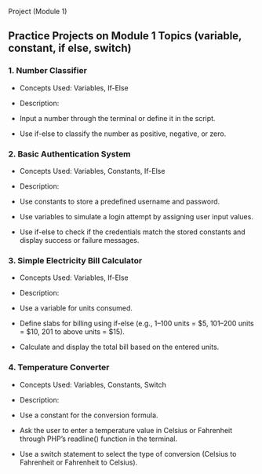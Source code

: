 Project (Module 1)
## Practice Projects on Module 1 Topics (variable, constant, if else, switch)

### 1. Number Classifier

* Concepts Used: Variables, If-Else

* Description:

* Input a number through the terminal or define it in the script.

* Use if-else to classify the number as positive, negative, or zero.

### 2. Basic Authentication System

* Concepts Used: Variables, Constants, If-Else

* Description:

* Use constants to store a predefined username and password.

* Use variables to simulate a login attempt by assigning user input values.

* Use if-else to check if the credentials match the stored constants and display success or failure messages.

### 3. Simple Electricity Bill Calculator

* Concepts Used: Variables, If-Else

* Description:

* Use a variable for units consumed.

* Define slabs for billing using if-else (e.g., 1–100 units = $5, 101–200 units = $10, 201 to above units = $15).

* Calculate and display the total bill based on the entered units.

### 4. Temperature Converter

* Concepts Used: Variables, Constants, Switch

* Description:

* Use a constant for the conversion formula.

* Ask the user to enter a temperature value in Celsius or Fahrenheit through PHP’s readline() function in the terminal.

* Use a switch statement to select the type of conversion (Celsius to Fahrenheit or Fahrenheit to Celsius).
